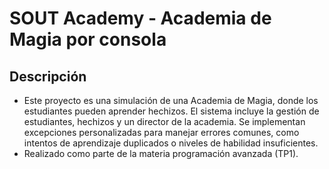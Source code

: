# SOUT Academy - Academia de Magia por consola

## Descripción
- Este proyecto es una simulación de una Academia de Magia, donde los estudiantes pueden aprender hechizos. El sistema incluye la gestión de estudiantes, hechizos y un director de la academia. Se implementan excepciones personalizadas para manejar errores comunes, como intentos de aprendizaje duplicados o niveles de habilidad insuficientes. 
- Realizado como parte de la materia programación avanzada (TP1).
